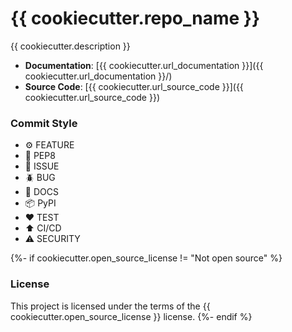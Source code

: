 # {{ cookiecutter.repo_name }}

{{ cookiecutter.description }}

- **Documentation**: [{{ cookiecutter.url_documentation }}]({{ cookiecutter.url_documentation }}/)
- **Source Code**: [{{ cookiecutter.url_source_code }}]({{ cookiecutter.url_source_code }})

### Commit Style

- ⚙️ FEATURE
- 📝 PEP8
- 📌 ISSUE
- 🪲 BUG
- 📘 DOCS
- 📦 PyPI
- ❤️️ TEST
- ⬆️ CI/CD
- ⚠️ SECURITY

{%- if cookiecutter.open_source_license != "Not open source" %}

### License

This project is licensed under the terms of the {{ cookiecutter.open_source_license }} license.
{%- endif %}

